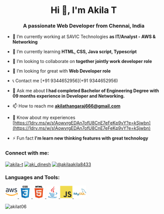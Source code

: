 <h1 align="center">Hi 👋, I'm Akila T</h1>
<h3 align="center">A passionate Web Developer from Chennai, India</h3>

- 🔭 I’m currently working at SAVIC Technologies **as IT/Analyst - AWS & Networking**

- 🌱 I’m currently learning **HTML, CSS, Java script, Typescript**

- 👯 I’m looking to collaborate on **together jointly work developer role**

- 🤝 I’m looking for great with **Web Developer role**

- 📞 Contact me [+91 9344652956](+91 9344652956)

- 💬 Ask me about **I had completed Bachelor of Engineering Degree with 09 months experience in Developer and Networking.**

- 📫 How to reach me **akilathangaraj666@gmail.com**

- 📄 Know about my experiences [https://1drv.ms/w/s!AowvrgEDAn7ofU8CnE7eFeKp9vY?e=kSjwbn](https://1drv.ms/w/s!AowvrgEDAn7ofU8CnE7eFeKp9vY?e=kSjwbn)

- ⚡ Fun fact **I'm learn new thinking features with great technology**

<h3 align="left">Connect with me:</h3>
<p align="left">
<a href="https://linkedin.com/in/akila-t" target="blank"><img align="center" src="https://raw.githubusercontent.com/rahuldkjain/github-profile-readme-generator/master/src/images/icons/Social/linked-in-alt.svg" alt="akila-t" height="30" width="40" /></a>
<a href="https://instagram.com/aki_dinesh" target="blank"><img align="center" src="https://raw.githubusercontent.com/rahuldkjain/github-profile-readme-generator/master/src/images/icons/Social/instagram.svg" alt="aki_dinesh" height="30" width="40" /></a>
<a href="https://www.youtube.com/c/@akilaakila8433" target="blank"><img align="center" src="https://raw.githubusercontent.com/rahuldkjain/github-profile-readme-generator/master/src/images/icons/Social/youtube.svg" alt="@akilaakila8433" height="30" width="40" /></a>
</p>

<h3 align="left">Languages and Tools:</h3>
<p align="left"> <a href="https://aws.amazon.com" target="_blank" rel="noreferrer"> <img src="https://raw.githubusercontent.com/devicons/devicon/master/icons/amazonwebservices/amazonwebservices-original-wordmark.svg" alt="aws" width="40" height="40"/> </a> <a href="https://www.w3schools.com/css/" target="_blank" rel="noreferrer"> <img src="https://raw.githubusercontent.com/devicons/devicon/master/icons/css3/css3-original-wordmark.svg" alt="css3" width="40" height="40"/> </a> <a href="https://www.w3.org/html/" target="_blank" rel="noreferrer"> <img src="https://raw.githubusercontent.com/devicons/devicon/master/icons/html5/html5-original-wordmark.svg" alt="html5" width="40" height="40"/> </a> <a href="https://www.java.com" target="_blank" rel="noreferrer"> <img src="https://raw.githubusercontent.com/devicons/devicon/master/icons/java/java-original.svg" alt="java" width="40" height="40"/> </a> <a href="https://developer.mozilla.org/en-US/docs/Web/JavaScript" target="_blank" rel="noreferrer"> <img src="https://raw.githubusercontent.com/devicons/devicon/master/icons/javascript/javascript-original.svg" alt="javascript" width="40" height="40"/> </a> <a href="https://www.mysql.com/" target="_blank" rel="noreferrer"> <img src="https://raw.githubusercontent.com/devicons/devicon/master/icons/mysql/mysql-original-wordmark.svg" alt="mysql" width="40" height="40"/> </a> </p>

<p><img align="center" src="https://github-readme-stats.vercel.app/api/top-langs?username=akilat06&show_icons=true&locale=en&layout=compact" alt="akilat06" /></p>
